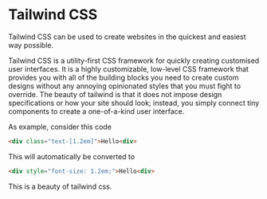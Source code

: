 # Tailwind CSS

Tailwind CSS can be used to create websites in the quickest and easiest way possible.

Tailwind CSS is a utility-first CSS framework for quickly creating customised user interfaces. It is a highly customizable, low-level CSS framework that provides you with all of the building blocks you need to create custom designs without any annoying opinionated styles that you must fight to override.
The beauty of tailwind is that it does not impose design specifications or how your site should look; instead, you simply connect tiny components to create a one-of-a-kind user interface.

As example, consider this code

```html
<div class="text-[1.2em]">Hello<div>
```

This will automatically be converted to

```html
<div style="font-size: 1.2em;">Hello<div>
```

This is a beauty of tailwind css.